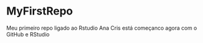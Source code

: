 # MyFirstRepo
Meu primeiro repo ligado ao Rstudio
Ana Cris está começanco agora com o GitHub e RStudio
